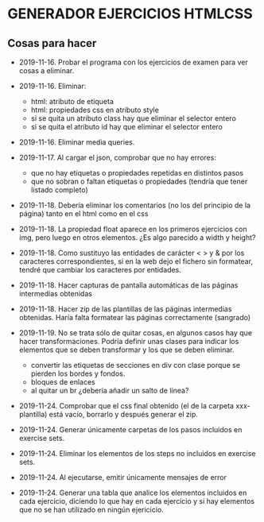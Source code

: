 # GENERADOR EJERCICIOS HTMLCSS

## Cosas para hacer

-   2019-11-16. Probar el programa con los ejercicios de examen para ver cosas a eliminar.

-   2019-11-16. Eliminar:

    -   html: atributo de etiqueta
    -   html: propiedades css en atributo style
    -   si se quita un atributo class hay que eliminar el selector entero
    -   si se quita el atributo id hay que eliminar el selector entero

-   2019-11-16. Eliminar media queries.

-   2019-11-17. Al cargar el json, comprobar que no hay errores:

    -   que no hay etiquetas o propiedades repetidas en distintos pasos
    -   que no sobran o faltan etiquetas o propiedades (tendría que tener listado completo)

-   2019-11-18. Debería eliminar los comentarios (no los del principio de la página) tanto en el html como en el css

-   2019-11-18. La propiedad float aparece en los primeros ejercicios con img, pero luego en otros elementos. ¿Es algo parecido a width y height?

-   2019-11-18. Como sustituyo las entidades de carácter &lt; &gt; y &amp;  por los caracteres correspondientes, si en la web dejo el fichero sin formatear, tendré que  cambiar los caracteres por entidades.

-   2019-11-18. Hacer capturas de pantalla automáticas de las páginas intermedias obtenidas

-   2019-11-18. Hacer zip de las plantillas de las páginas intermedias obtenidas. Haría falta formatear las páginas correctamente (sangrado)

-   2019-11-19. No se trata sólo de quitar cosas, en algunos casos hay que hacer transformaciones. Podría definir unas clases para indicar los elementos que se deben transformar y los que se deben eliminar.

    -   convertir las etiquetas de secciones en div con clase porque se pierden los bordes y fondos.
    -   bloques de enlaces
    -   al quitar un br ¿debería añadir un salto de línea?

-   2019-11-24. Comprobar que el css final obtenido (el de la carpeta xxx-plantilla) está vacío, borrarlo y después generar el zip.

-   2019-11-24. Generar únicamente carpetas de los pasos incluidos en exercise sets.

-   2019-11-24. Eliminar los elementos de los steps no incluidos en exercise sets.

-   2019-11-24. Al ejecutarse, emitir únicamente mensajes de error

-   2019-11-24. Generar una tabla que analice los elementos incluidos en cada ejercicio, diciendo lo que hay en cada ejercicio y si hay elementos que no se han utilizado en ningún ejericicio.
